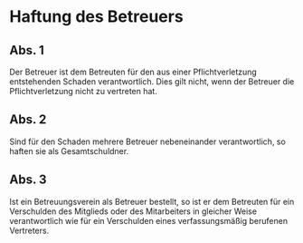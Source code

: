 # Haftung des Betreuers



## Abs. 1

 Der Betreuer ist dem Betreuten für den aus einer Pflichtverletzung entstehenden Schaden verantwortlich. Dies gilt nicht, wenn der Betreuer die Pflichtverletzung nicht zu vertreten hat.

## Abs. 2

 Sind für den Schaden mehrere Betreuer nebeneinander verantwortlich, so haften sie als Gesamtschuldner.

## Abs. 3

 Ist ein Betreuungsverein als Betreuer bestellt, so ist er dem Betreuten für ein Verschulden des Mitglieds oder des Mitarbeiters in gleicher Weise verantwortlich wie für ein Verschulden eines verfassungsmäßig berufenen Vertreters. 

